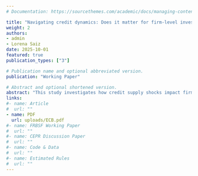 ```yaml
---
# Documentation: https://sourcethemes.com/academic/docs/managing-content/

title: "Navigating credit dynamics: Does it matter for firm-level investment? Evidence from AnaCredit"
weight: 2
authors: 
- admin
- Lorena Saiz
date: 2025-10-01
featured: true
publication_types: ["3"]

# Publication name and optional abbreviated version.
publication: "Working Paper"

# Abstract and optional shortened version.
abstract: "This study investigates how credit supply shocks impact firm-level investment in the Euro area using the novel AnaCredit database. Using the methodology developed by (Amiti and Weinstein, 2018), we decompose loan growth rates into bank-specific, firm-specific, industry-specific, and common shocks. Our findings show that idiosyncratic bank supply shocks significantly affect firm-level investment, particularly among firms with a high dependence on bank loans. Furthermore, these granular bank-specific shocks explain most of the aggregate loan dynamics. We also find that the effects of bank shocks vary depending on firm characteristics, such as firm size, loan portfolio composition, and reliance on external financing. These results underscore the critical role banks play in shaping investment dynamics, especially under varying economic conditions."
links:
#- name: Article
#  url: ""
- name: PDF
  url: uploads/ECB.pdf
#- name: FRBSF Working Paper
#  url: ""
#- name: CEPR Discussion Paper
#  url: ""
#- name: Code & Data
#  url: ""
#- name: Estimated Rules
#  url: ""
---
```


